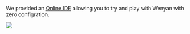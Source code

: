 We provided an [Online IDE](https://ide.wy-lang.org/) allowing you to try and play with Wenyan with zero configration.

![](https://github.com/wenyan-lang/wenyan/raw/master/screenshots/screenshot02.png)
